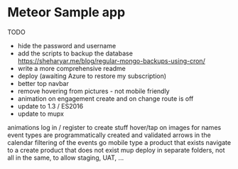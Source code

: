 # Meteor Sample app

TODO

- hide the password and username
- add the scripts to backup the database https://sheharyar.me/blog/regular-mongo-backups-using-cron/
- write a more comprehensive readme
- deploy (awaiting Azure to restore my subscription)
- better top navbar
- remove hovering from pictures - not mobile friendly
- animation on engagement create and on change route is off
- update to 1.3 / ES2016
- update to mupx

animations
log in / register to create stuff
hover/tap on images for names
event types are programmatically created and validated
arrows in the calendar
filtering of the events
go mobile
type a product that exists
navigate to a create product that does not exist
mup deploy in separate folders, not all in the same, to allow staging, UAT, ...